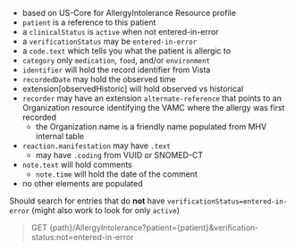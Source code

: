 
- based on US-Core for AllergyIntolerance Resource profile
- `patient` is a reference to this patient
- a `clinicalStatus` is `active` when not entered-in-error
- a `verificationStatus` may be `entered-in-error`
- a `code.text` which tells you what the patient is allergic to
- `category` only `medication`, `food`, and/or `environment`
- `identifier` will hold the record identifier from Vista
- `recordedDate` may hold the observed time
- extension[observedHistoric] will hold observed vs historical
- `recorder` may have an extension `alternate-reference` that points to an Organization resource identifying the VAMC where the allergy was first recorded
  - the Organization.name is a friendly name populated from MHV internal table
- `reaction.manifestation` may have `.text`
  - may have `.coding` from VUID or SNOMED-CT
- `note.text` will hold comments
  - `note.time` will hold the date of the comment
- no other elements are populated

Should search for entries that do **not** have `verificationStatus=entered-in-error` (might also work to look for only `active`)
> GET {path}/AllergyIntolerance?patient={patient}&verification-status:not=entered-in-error
